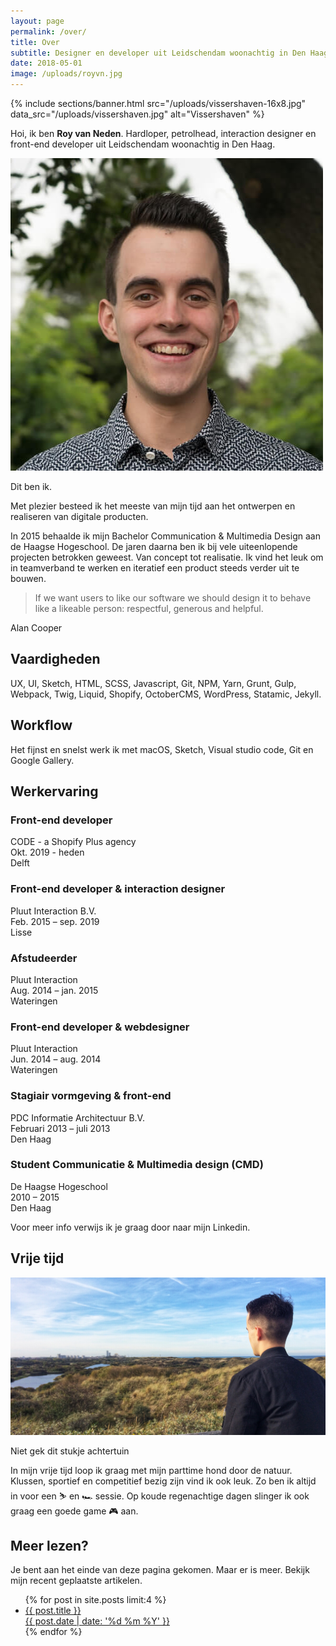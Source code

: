 ```yaml
---
layout: page
permalink: /over/
title: Over
subtitle: Designer en developer uit Leidschendam woonachtig in Den Haag
date: 2018-05-01
image: /uploads/royvn.jpg
---
```


{% include sections/banner.html src="/uploads/vissershaven-16x8.jpg" data_src="/uploads/vissershaven.jpg" alt="Vissershaven" %}

Hoi, ik ben **Roy van Neden**. Hardloper, petrolhead, interaction designer en front-end developer uit Leidschendam woonachtig in Den Haag.

![Roy](/uploads/royvn-500x500.jpg)

Dit ben ik.

Met plezier besteed ik het meeste van mijn tijd aan het ontwerpen en realiseren van digitale producten.

In 2015 behaalde ik mijn Bachelor Communication & Multimedia Design aan de Haagse Hogeschool. De jaren daarna ben ik bij vele uiteenlopende projecten betrokken geweest. Van concept tot realisatie. Ik vind het leuk om in teamverband te werken en iteratief een product steeds verder uit te bouwen.

> If we want users to like our software we should design it to behave like a likeable person: respectful, generous and helpful.

Alan Cooper

## Vaardigheden

UX, UI, Sketch, HTML, SCSS, Javascript, Git, NPM, Yarn, Grunt, Gulp, Webpack, Twig, Liquid, Shopify, OctoberCMS, WordPress, Statamic, Jekyll.

## Workflow

Het fijnst en snelst werk ik met macOS, Sketch, Visual studio code, Git en Google Gallery.

## Werkervaring

### Front-end developer
CODE - a Shopify Plus agency  
Okt. 2019 - heden  
Delft

### Front-end developer & interaction designer
Pluut Interaction B.V.  
Feb. 2015 – sep. 2019  
Lisse

### Afstudeerder
Pluut Interaction  
Aug. 2014 – jan. 2015  
Wateringen

### Front-end developer & webdesigner
Pluut Interaction  
Jun. 2014 – aug. 2014  
Wateringen

### Stagiair vormgeving & front-end
PDC Informatie Architectuur B.V.  
Februari 2013 – juli 2013  
Den Haag

### Student Communicatie & Multimedia design (CMD)
De Haagse Hogeschool  
2010 – 2015  
Den Haag

Voor meer info verwijs ik je graag door naar mijn Linkedin.

## Vrije tijd
![Uitkijkpunt Meijendel](/uploads/skyline-scheveningen.jpg)

Niet gek dit stukje achtertuin

In mijn vrije tijd loop ik graag met mijn parttime hond door de natuur. Klussen, sportief en competitief bezig zijn vind ik ook leuk. Zo ben ik altijd in voor een ⛷ en 🏎 sessie. Op koude regenachtige dagen slinger ik ook graag een goede game 🎮 aan.

## Meer lezen?
Je bent aan het einde van deze pagina gekomen. Maar er is meer. Bekijk mijn recent geplaatste artikelen.

<ul>
{% for post in site.posts limit:4 %}
  <li>
    <a href="{{ post.url }}">
      {{ post.title }} <br>
      {{ post.date | date: '%d %m %Y' }}
    </a> 
  </li>
{% endfor %}
</ul>